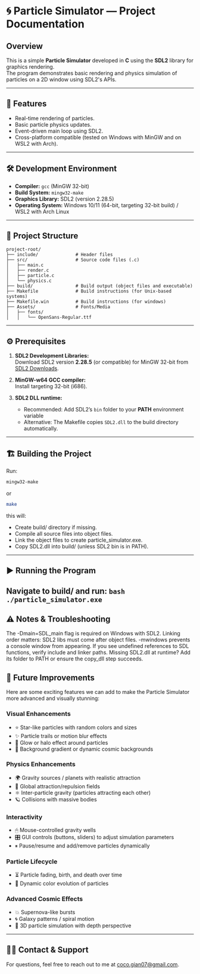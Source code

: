 # 🌀 Particle Simulator — Project Documentation

## Overview

This is a simple **Particle Simulator** developed in **C** using the **SDL2** library for graphics rendering.  
The program demonstrates basic rendering and physics simulation of particles on a 2D window using SDL2's APIs.

---

## 🚀 Features

- Real-time rendering of particles.
- Basic particle physics updates.
- Event-driven main loop using SDL2.
- Cross-platform compatible (tested on Windows with MinGW and on WSL2 with Arch).

---

## 🛠 Development Environment

- **Compiler:** `gcc` (MinGW 32-bit)
- **Build System:** `mingw32-make`
- **Graphics Library:** SDL2 (version 2.28.5)
- **Operating System:** Windows 10/11 (64-bit, targeting 32-bit build) / WSL2 with Arch Linux

---

## 📂 Project Structure

```
project-root/
├── include/              # Header files
├── src/                  # Source code files (.c)
│   ├── main.c
│   ├── render.c
│   ├── particle.c
│   └── physics.c
├── build/                # Build output (object files and executable)
├── Makefile              # Build instructions (for Unix-based systems)
├── Makefile.win          # Build instructions (for windows)
├── Assets/               # Fonts/Media
│   ├── fonts/
│   │   └── OpenSans-Regular.ttf
```


---

## ⚙️ Prerequisites

1. **SDL2 Development Libraries:**  
   Download SDL2 version **2.28.5** (or compatible) for MinGW 32-bit from [SDL2 Downloads](https://www.libsdl.org/download-2.0.php).

2. **MinGW-w64 GCC compiler:**  
   Install targeting 32-bit (i686).

3. **SDL2 DLL runtime:**  
   - Recommended: Add SDL2’s `bin` folder to your **PATH** environment variable  
   - Alternative: The Makefile copies `SDL2.dll` to the build directory automatically.

---

## 🏗 Building the Project

Run:

```bash
mingw32-make
```
or 
``` bash
make
```


this will:
- Create build/ directory if missing.
- Compile all source files into object files.
- Link the object files to create particle_simulator.exe.
- Copy SDL2.dll into build/ (unless SDL2 bin is in PATH).

---

## ▶️ Running the Program
Navigate to build/ and run: 
```bash ./particle_simulator.exe ```
--- 
## ⚠️ Notes & Troubleshooting
The -Dmain=SDL_main flag is required on Windows with SDL2.
Linking order matters: SDL2 libs must come after object files.
-mwindows prevents a console window from appearing. 
If you see undefined references to SDL functions, verify include and linker paths. 
Missing SDL2.dll at runtime? Add its folder to PATH or ensure the copy_dll step succeeds. 

## 🔮 Future Improvements 

Here are some exciting features we can add to make the Particle Simulator more advanced and visually stunning:

### Visual Enhancements
- ⭐ Star-like particles with random colors and sizes
- ✨ Particle trails or motion blur effects
- 💫 Glow or halo effect around particles
- 🌈 Background gradient or dynamic cosmic backgrounds

### Physics Enhancements
- 🌍 Gravity sources / planets with realistic attraction
- 🔄 Global attraction/repulsion fields
- ⚛ Inter-particle gravity (particles attracting each other)
- 🪐 Collisions with massive bodies

### Interactivity
- 🖱 Mouse-controlled gravity wells
- 🎛 GUI controls (buttons, sliders) to adjust simulation parameters
- ⏸ Pause/resume and add/remove particles dynamically

### Particle Lifecycle
- ⏳ Particle fading, birth, and death over time
- 🎨 Dynamic color evolution of particles

### Advanced Cosmic Effects
- 💥 Supernova-like bursts
- 🌀 Galaxy patterns / spiral motion
- 🌠 3D particle simulation with depth perspective
--- 
## 🙋‍♂️ Contact & Support 
For questions, feel free to reach out to me at coco.gian07@gmail.com.
